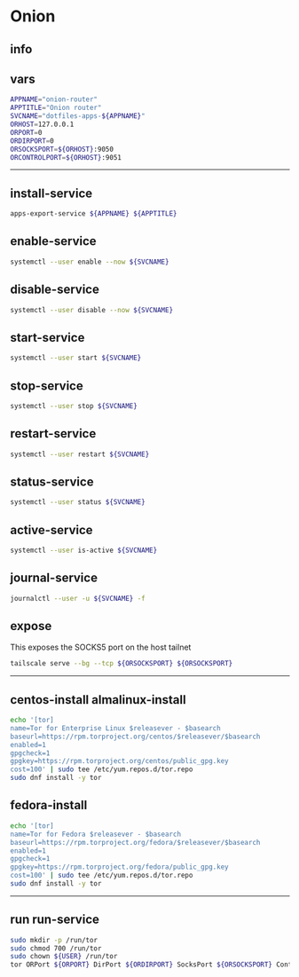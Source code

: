 # Onion

## info


## vars
```sh
APPNAME="onion-router"
APPTITLE="Onion router"
SVCNAME="dotfiles-apps-${APPNAME}"
ORHOST=127.0.0.1
ORPORT=0
ORDIRPORT=0
ORSOCKSPORT=${ORHOST}:9050
ORCONTROLPORT=${ORHOST}:9051
```

---

## install-service
```sh interactive
apps-export-service ${APPNAME} ${APPTITLE}
```

## enable-service
```sh
systemctl --user enable --now ${SVCNAME}
```

## disable-service
```sh
systemctl --user disable --now ${SVCNAME}
```

## start-service
```sh
systemctl --user start ${SVCNAME}
```

## stop-service
```sh
systemctl --user stop ${SVCNAME}
```

## restart-service
```sh
systemctl --user restart ${SVCNAME}
```

## status-service
```sh
systemctl --user status ${SVCNAME}
```

## active-service
```sh
systemctl --user is-active ${SVCNAME}
```

## journal-service
```sh interactive
journalctl --user -u ${SVCNAME} -f
```

## expose
This exposes the SOCKS5 port on the host tailnet

```sh
tailscale serve --bg --tcp ${ORSOCKSPORT} ${ORSOCKSPORT}
```

---

## centos-install almalinux-install
```sh
echo '[tor]
name=Tor for Enterprise Linux $releasever - $basearch
baseurl=https://rpm.torproject.org/centos/$releasever/$basearch
enabled=1
gpgcheck=1
gpgkey=https://rpm.torproject.org/centos/public_gpg.key
cost=100' | sudo tee /etc/yum.repos.d/tor.repo
sudo dnf install -y tor
```

## fedora-install
```sh
echo '[tor]
name=Tor for Fedora $releasever - $basearch
baseurl=https://rpm.torproject.org/fedora/$releasever/$basearch
enabled=1
gpgcheck=1
gpgkey=https://rpm.torproject.org/fedora/public_gpg.key
cost=100' | sudo tee /etc/yum.repos.d/tor.repo
sudo dnf install -y tor
```

---

## run run-service
```sh interactive
sudo mkdir -p /run/tor
sudo chmod 700 /run/tor
sudo chown ${USER} /run/tor
tor ORPort ${ORPORT} DirPort ${ORDIRPORT} SocksPort ${ORSOCKSPORT} ControlPort ${ORCONTROLPORT}
```
